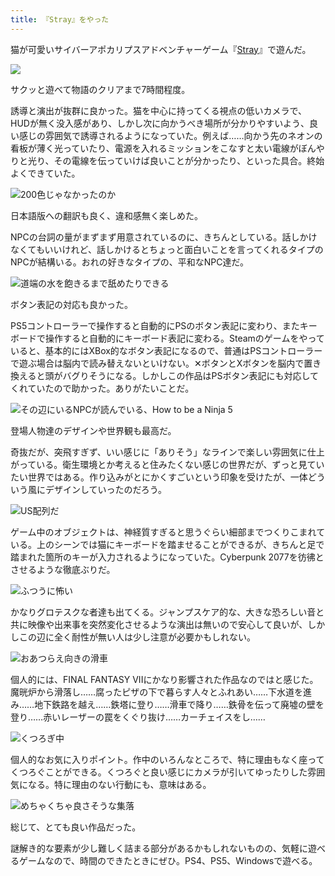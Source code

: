 ```yaml
---
title: 『Stray』をやった
---
```

猫が可愛いサイバーアポカリプスアドベンチャーゲーム『[Stray](https://store.steampowered.com/app/1332010/Stray/?l=japanese)』で遊んだ。

![](https://lh6.googleusercontent.com/VFLCucAYn9knw7GVTilAd7vrAlGU5z1zm5L9Aiz4JLDGjnQeel85wYec6kTsqMi7zox5OA_8_sDoIVS78hmkgq-tJkgraRkoxvt3uGttJJIG_HVhXr4XOtKAIcnSOw39uFs7SrVfrvfh_iSA1X7hR7oxIdXLbbLCx96jhxjqwhYpQSndkoyO1vExR-NjVQ)

サクッと遊べて物語のクリアまで7時間程度。

誘導と演出が抜群に良かった。猫を中心に持ってくる視点の低いカメラで、HUDが無く没入感があり、しかし次に向かうべき場所が分かりやすいよう、良い感じの雰囲気で誘導されるようになっていた。例えば……向かう先のネオンの看板が薄く光っていたり、電源を入れるミッションをこなすと太い電線がぼんやりと光り、その電線を伝っていけば良いことが分かったり、といった具合。終始よくできていた。

![](https://lh4.googleusercontent.com/2kEXFWYAzZ4Gim7SW5Zc5IB91f1VUPHmq4GzKepBsTVfxM0zl2j5hfB3fax9LbAVfM2HWexxghObpyGY6nYpYNznAze-DRpsxeTavNcs0UId61KecNQE5yR5UparXrl2O3mFd-moZiFyYGcyzzOYfd2oIwc0a9nI-G532Jf2FBFnE_Z5CyQIjKzXhuwigg "200色じゃなかったのか")

日本語版への翻訳も良く、違和感無く楽しめた。

NPCの台詞の量がまずまず用意されているのに、きちんとしている。話しかけなくてもいいけれど、話しかけるとちょっと面白いことを言ってくれるタイプのNPCが結構いる。おれの好きなタイプの、平和なNPC達だ。

![](https://lh6.googleusercontent.com/ZVTMU7xM0X9HZS7ExRsX48K3pg3aSwP5gbSJSFjavNCukEYGcLWpc3wZLiAkaVojg4TD6LSOMc4BS2VSu4YIa8gjJbdKF6q3kKakue16Q2wBK7_Apc7z96YBSR602uO__lhx3xS-SXqoRKrPzSfkR1gQMRTEjlN1IM_41MTbAayfRAeu5zkWgFQPCdgeSA "道端の水を飽きるまで舐めたりできる")

ボタン表記の対応も良かった。

PS5コントローラーで操作すると自動的にPSのボタン表記に変わり、またキーボードで操作すると自動的にキーボード表記に変わる。Steamのゲームをやっていると、基本的にはXBox的なボタン表記になるので、普通はPSコントローラーで遊ぶ場合は脳内で読み替えないといけない。✕ボタンとXボタンを脳内で置き換えると頭がバグりそうになる。しかしこの作品はPSボタン表記にも対応してくれていたので助かった。ありがたいことだ。

![](https://lh3.googleusercontent.com/10f52DArjq4G8htv50Rnz2hUniW0Cagh_sRi4AMLZafrY7Tb-8RCLCL_IcIVxmu0S3qId3vtJTdH4mP9YAcdXdcJnpo7g403W-LRIPA5jCSOOU8LsyS21MrPnhNakjDGNiVVtdtBvzqO17sezJ0ZvbHUke2dRauLvv7JXXiJc1LyZGu3ArsoaFRajzXL3A "その辺にいるNPCが読んでいる、How to be a Ninja 5")

登場人物達のデザインや世界観も最高だ。

奇抜だが、突飛すぎず、いい感じに「ありそう」なラインで楽しい雰囲気に仕上がっている。衛生環境とか考えると住みたくない感じの世界だが、ずっと見ていたい世界ではある。作り込みがとにかくすごいという印象を受けたが、一体どういう風にデザインしていったのだろう。

![](https://lh5.googleusercontent.com/-DQDwySsRb3uoo2X0HGiGPJRAX6OIyyva8uDt78KV1Z-JmN4Z44g6w9POQVbxkOHBxSAFfwvV2cH22tyR5r9xoSznZ9ghRF6U0NTEqpLjLNYyrBEGlbVTmV6fd01ynii4oekXNJBCeV15anEZX76xOty8n3othy7tkTI-geRn1dLCPHiGGnWBRnllBCbYA "US配列だ")

ゲーム中のオブジェクトは、神経質すぎると思うぐらい細部までつくりこまれている。上のシーンでは猫にキーボードを踏ませることができるが、きちんと足で踏まれた箇所のキーが入力されるようになっていた。Cyberpunk 2077を彷彿とさせるような徹底ぶりだ。

![](https://lh5.googleusercontent.com/7-7oJ_SJvc93-Lx2CUwrV_FPX-lYU2ZCHofrhPnHpbwS6Z_oxQ6tmlK5ooZwzuJYGfkFzOnWZi1ejnqAwm_VIzrsWFU08MDVEtOaCkcRLIT9JW20hfmeaJ81PlOQ_RdR5T-5ihqJO5KBnuYvI3NpjEitx7J1mqKr8SsXzwZ2kD7IRblulIWDjGk0TQheaw "ふつうに怖い")

かなりグロテスクな者達も出てくる。ジャンプスケア的な、大きな恐ろしい音と共に映像や出来事を突然変化させるような演出は無いので安心して良いが、しかしこの辺に全く耐性が無い人は少し注意が必要かもしれない。

![](https://lh3.googleusercontent.com/KEOfvhlGbJzIASuGEOYO2KL450PpXfIsqxekKDVTyaFf63laCT91AevrTYy3SCYms8IWWxim9RHe2Uz3OW5Rhs25CSMTN_wyljoluRW7nSnvOBlISQhmx3J9kTJOt4ipAz5ZCAZ2PPa7l_9zuC7ESC8TFJrTaRelrhme2tGzjriR_6IR72hJnoVP4_nmIw "おあつらえ向きの滑車")

個人的には、FINAL FANTASY VIIにかなり影響された作品なのではと感じた。魔晄炉から滑落し……腐ったピザの下で暮らす人々とふれあい……下水道を進み……地下鉄路を越え……鉄塔に登り……滑車で降り……鉄骨を伝って廃墟の壁を登り……赤いレーザーの罠をくぐり抜け……カーチェイスをし……

![](https://lh5.googleusercontent.com/Y2bffs8kHVE-bqzRNIYFSiKi6ewbvHpgMsf7iTtUYdqrfzdTBg_-8TFp81WIDfSuNBlUlA1j0jVtNTybQ4XyvxfS7JTWiYTUWW0xSpWfFrqkB43dUQm1AoQV6hvDp7LJ8eg8RAANNRyX5xUGYL8tlehrjA8DOUdra4yDWI6yavAyhHqlzDy0kuDPNJGkkQ "くつろぎ中")

個人的なお気に入りポイント。作中のいろんなところで、特に理由もなく座ってくつろぐことができる。くつろぐと良い感じにカメラが引いてゆったりした雰囲気になる。特に理由のない行動にも、意味はある。

![](https://lh5.googleusercontent.com/Y1MVcaghlOqKzkxgbzTguag8M3IXH18V90orpulhiG9u6Ri04anmKEq794qEptzt82za1el4YhtJMdCL1lKhCMKx_BR8Fd835OFGZqhClsQn8Cv_kFrGgVTcp4kaKr70JBaVbB8Za5B0suUy-4Jiwb5BMH1b0YIcbE6cfmUiRfpDzkmM20Bv5RrmAUjqSA "めちゃくちゃ良さそうな集落")

総じて、とても良い作品だった。

謎解き的な要素が少し難しく詰まる部分があるかもしれないものの、気軽に遊べるゲームなので、時間のできたときにぜひ。PS4、PS5、Windowsで遊べる。
